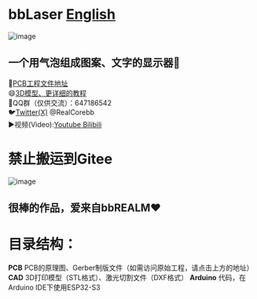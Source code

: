 # bbLaser [English](https://github.com/RealCorebb/bbLaser/blob/main/README_EN.md "English")  
![image](https://github.com/RealCorebb/bbLaser/blob/main/IMG/bbLaser.jpg?raw=true)
## 一个用气泡组成图案、文字的显示器🫧


🔗[PCB工程文件地址](https://oshwhub.com/corebb/bblaser_pro "PCB工程文件地址")  
😄[3D模型、更详细的教程](https://afdian.net/a/kuruibb "3D模型、更详细的教程")  
🐧QQ群（仅供交流）：647186542  
🐦[Twitter(X)](https://twitter.com/RealCorebb "@RealCorebb") @RealCorebb  
▶️视频(Video):[Youtube](https://www.youtube.com/watch?v=yFprzIGSGpM "Youtube")[ Bilibili](https://www.bilibili.com/video/BV1q14y1W7TJ/ " Bilibili")  
# 禁止搬运到Gitee  
![image](https://github.com/RealCorebb/bbLaser/blob/main/IMG/logo.png?raw=true)  

## 很棒的作品，爱来自bbREALM♥

# 目录结构：
**PCB** PCB的原理图、Gerber制版文件（如需访问原始工程，请点击上方的地址）
**CAD** 3D打印模型（STL格式）、激光切割文件（DXF格式）
**Arduino** 代码，在Arduino IDE下使用ESP32-S3
